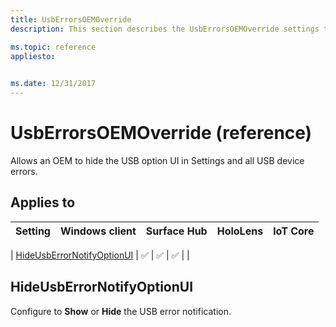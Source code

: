 ```yaml
---
title: UsbErrorsOEMOverride
description: This section describes the UsbErrorsOEMOverride settings that you can configure in provisioning packages for Windows 10 using Windows Configuration Designer. 

ms.topic: reference
appliesto: 
 

ms.date: 12/31/2017
--- 
```


# UsbErrorsOEMOverride (reference) 


Allows an OEM to hide the USB option UI in Settings and all USB device errors.  


## Applies to 

| Setting   | Windows client | Surface Hub | HoloLens | IoT Core |
| --- | :---: | :---: | :---: | :---: | 

| [HideUsbErrorNotifyOptionUI](#hideusberrornotifyoptionui) | ✅ | ✅ | ✅ |   | 

## HideUsbErrorNotifyOptionUI 

Configure to **Show** or **Hide** the USB error notification.
